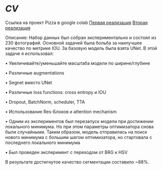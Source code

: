 # _CV_
Ссылка на проект Pizza в google colab
[Первая реализация](https://colab.research.google.com/drive/1ehQmEqQrm1vS4nGsHntIMaVtaSByFp_o?usp=sharing)
[Вторая реализация](https://colab.research.google.com/drive/1-y-ti-d8E0QpRomWO8YYr3WgjThOM0SD?usp=sharing) 

Описание: 
Набор данных был собран экспериментально и состоял из 230 фотографий. Основной задачей была больба за наилучшее качество по метрике IOU. За базовую модель была взята UNet. В этой задаче я использовал:

•	Увеличивайте/уменьшайте масштаба модели по ширине/глубине

•	Различные augmentations

•	Segnet вместо UNet

•	Различные loss functions: cross entropy и IOU

•	Dropout, BatchNorm, scheduler, TTA

•	Использование Res-Блоков и attention mechanism

•	Одним из экспериментов был перезапуск модели при достижении локального минимума. Но при этом параметры оптимизатора снова были случайными. Таким образом, модель отправилась на поиск нового минимума с большим шагом оптимизатора, но стартовала с последнего локального минимума

•	Был проведен эксперимент с переходом от BRG к HSV

В результате достигнутое качество сегментации составило ~88%.
